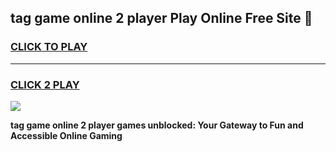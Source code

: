 
## tag game online 2 player Play Online Free Site 👋
<h3>
<a href="https://download.freeplayer.one?title=tag_game_online_2_player&ref=21F">CLICK TO PLAY</a></h3>
<hr>

<h3>
<a href="https://download.freeplayer.one?title=tag_game_online_2_player&ref=21F">CLICK 2 PLAY</a>
  
</h3>

<a href="https://download.freeplayer.one?title=tag_game_online_2_player&ref=21F"><img src="https://cdnb.artstation.com/p/assets/images/images/032/539/853/original/anto-thomas-button-gif.gif"></a>


**tag game online 2 player games unblocked: Your Gateway to Fun and Accessible Online Gaming**
